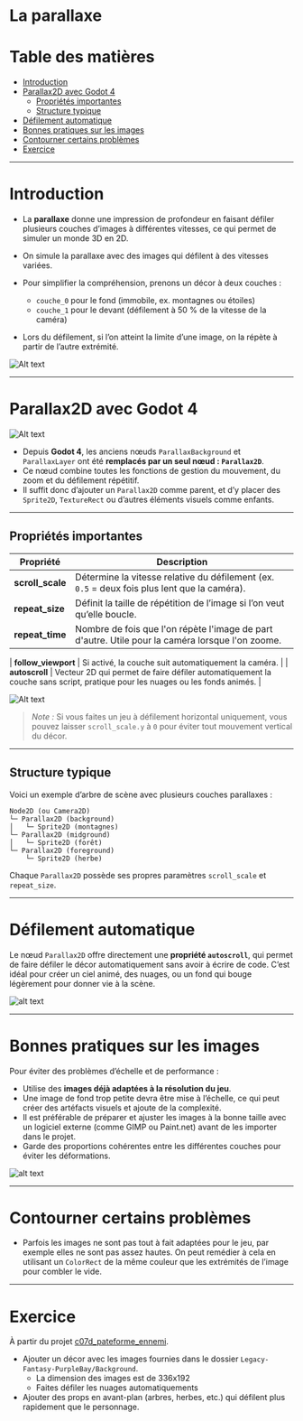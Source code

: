 # La parallaxe <!-- omit in toc -->

# Table des matières <!-- omit in toc -->
- [Introduction](#introduction)
- [Parallax2D avec Godot 4](#parallax2d-avec-godot-4)
  - [Propriétés importantes](#propriétés-importantes)
  - [Structure typique](#structure-typique)
- [Défilement automatique](#défilement-automatique)
- [Bonnes pratiques sur les images](#bonnes-pratiques-sur-les-images)
- [Contourner certains problèmes](#contourner-certains-problèmes)
- [Exercice](#exercice)


---

# Introduction
- La **parallaxe** donne une impression de profondeur en faisant défiler plusieurs couches d’images à différentes vitesses, ce qui permet de simuler un monde 3D en 2D.
- On simule la parallaxe avec des images qui défilent à des vitesses variées.
- Pour simplifier la compréhension, prenons un décor à deux couches :

  - `couche_0` pour le fond (immobile, ex. montagnes ou étoiles)
  - `couche_1` pour le devant (défilement à 50 % de la vitesse de la caméra)
- Lors du défilement, si l’on atteint la limite d’une image, on la répète à partir de l’autre extrémité.

![Alt text](assets/theory_live.gif)

---

# Parallax2D avec Godot 4

![Alt text](assets/Example.gif)

- Depuis **Godot 4**, les anciens nœuds `ParallaxBackground` et `ParallaxLayer` ont été **remplacés par un seul nœud : `Parallax2D`**.
- Ce nœud combine toutes les fonctions de gestion du mouvement, du zoom et du défilement répétitif.
- Il suffit donc d’ajouter un `Parallax2D` comme parent, et d’y placer des `Sprite2D`, `TextureRect` ou d’autres éléments visuels comme enfants.

---

## Propriétés importantes

| Propriété                   | Description                                                                                                  |
| --------------------------- | ------------------------------------------------------------------------------------------------------------ |
| **scroll_scale**            | Détermine la vitesse relative du défilement (ex. `0.5` = deux fois plus lent que la caméra).                 |
| **repeat_size**             | Définit la taille de répétition de l’image si l’on veut qu’elle boucle.                                      |
| **repeat_time**             | Nombre de fois que l'on répète l'image de part d'autre. Utile pour la caméra lorsque l'on zoome.                                                                      |

| **follow_viewport** | Si activé, la couche suit automatiquement la caméra.                                                         |
| **autoscroll**              | Vecteur 2D qui permet de faire défiler automatiquement la couche sans script, pratique pour les nuages ou les fonds animés. |

![Alt text](assets/parallax2d_props.png)

> *Note :* Si vous faites un jeu à défilement horizontal uniquement, vous pouvez laisser `scroll_scale.y` à `0` pour éviter tout mouvement vertical du décor.

---

## Structure typique

Voici un exemple d’arbre de scène avec plusieurs couches parallaxes :

```
Node2D (ou Camera2D)
└─ Parallax2D (background)
│   └─ Sprite2D (montagnes)
└─ Parallax2D (midground)
│   └─ Sprite2D (forêt)
└─ Parallax2D (foreground)
    └─ Sprite2D (herbe)
```

Chaque `Parallax2D` possède ses propres paramètres `scroll_scale` et `repeat_size`.

---

# Défilement automatique

Le nœud `Parallax2D` offre directement une **propriété `autoscroll`**, qui permet de faire défiler le décor automatiquement sans avoir à écrire de code.
C’est idéal pour créer un ciel animé, des nuages, ou un fond qui bouge légèrement pour donner vie à la scène.

![alt text](assets/autoscroll_example.gif)

---

# Bonnes pratiques sur les images

Pour éviter des problèmes d’échelle et de performance :

- Utilise des **images déjà adaptées à la résolution du jeu**.
- Une image de fond trop petite devra être mise à l’échelle, ce qui peut créer des artéfacts visuels et ajoute de la complexité.
- Il est préférable de préparer et ajuster les images à la bonne taille avec un logiciel externe (comme GIMP ou Paint.net) avant de les importer dans le projet.
- Garde des proportions cohérentes entre les différentes couches pour éviter les déformations.

![alt text](assets/autoscroll_example.gif)

---

# Contourner certains problèmes
- Parfois les images ne sont pas tout à fait adaptées pour le jeu, par exemple elles ne sont pas assez hautes. On peut remédier à cela en utilisant un `ColorRect` de la même couleur que les extrémités de l’image pour combler le vide.


---

# Exercice
À partir du projet [c07d_pateforme_ennemi](https://github.com/nbourre/0sw_projets_cours/tree/master/c07_plateforme_ennemi).
- Ajouter un décor avec les images fournies dans le dossier `Legacy-Fantasy-PurpleBay/Background`.
  - La dimension des images est de 336x192
  - Faites défiler les nuages automatiquements
- Ajouter des props en avant-plan (arbres, herbes, etc.) qui défilent plus rapidement que le personnage.